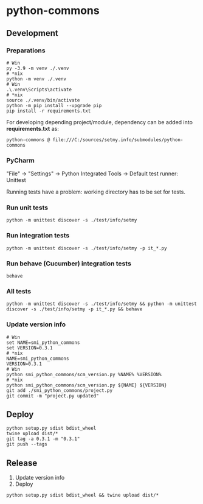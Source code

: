 # python-commons

## Development

### Preparations

```shell
# Win
py -3.9 -m venv ./.venv
# *nix
python -m venv ./.venv
# Win
.\.venv\Scripts\activate
# *nix
source ./.venv/bin/activate
python -m pip install --upgrade pip
pip install -r requirements.txt
```

For developing depending project/module, dependency can be added into **requirements.txt** as:

    python-commons @ file:///C:/sources/setmy.info/submodules/python-commons

### PyCharm

"File" -> "Settings" -> Python Integrated Tools -> Default test runner: Unittest

Running tests have a problem: working directory has to be set for tests.

### Run unit tests

```shell
python -m unittest discover -s ./test/info/setmy
```

### Run integration tests

```shell
python -m unittest discover -s ./test/info/setmy -p it_*.py
```

### Run behave (Cucumber) integration tests

```shell
behave
```

### All tests

```shell
python -m unittest discover -s ./test/info/setmy && python -m unittest discover -s ./test/info/setmy -p it_*.py && behave
```

### Update version info

```shell
# Win
set NAME=smi_python_commons
set VERSION=0.3.1
# *nix
NAME=smi_python_commons
VERSION=0.3.1
# Win
python smi_python_commons/scm_version.py %NAME% %VERSION%
# *nix
python smi_python_commons/scm_version.py ${NAME} ${VERSION}
git add ./smi_python_commons/project.py
git commit -m "project.py updated"
```

## Deploy

```shell
python setup.py sdist bdist_wheel
twine upload dist/*
git tag -a 0.3.1 -m "0.3.1"
git push --tags
```

## Release

1. Update version info
2. Deploy

```shell
python setup.py sdist bdist_wheel && twine upload dist/*
```
